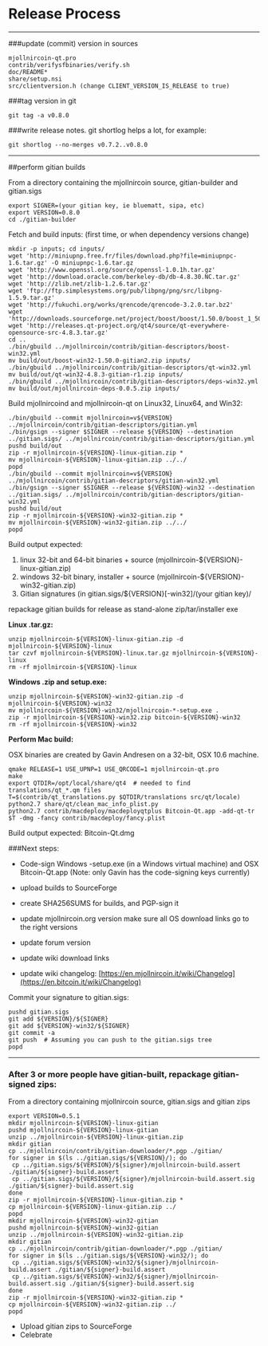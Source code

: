 Release Process
====================

* * *

###update (commit) version in sources


	mjollnircoin-qt.pro
	contrib/verifysfbinaries/verify.sh
	doc/README*
	share/setup.nsi
	src/clientversion.h (change CLIENT_VERSION_IS_RELEASE to true)

###tag version in git

	git tag -a v0.8.0

###write release notes. git shortlog helps a lot, for example:

	git shortlog --no-merges v0.7.2..v0.8.0

* * *

##perform gitian builds

 From a directory containing the mjollnircoin source, gitian-builder and gitian.sigs
  
	export SIGNER=(your gitian key, ie bluematt, sipa, etc)
	export VERSION=0.8.0
	cd ./gitian-builder

 Fetch and build inputs: (first time, or when dependency versions change)

	mkdir -p inputs; cd inputs/
	wget 'http://miniupnp.free.fr/files/download.php?file=miniupnpc-1.6.tar.gz' -O miniupnpc-1.6.tar.gz
	wget 'http://www.openssl.org/source/openssl-1.0.1h.tar.gz'
	wget 'http://download.oracle.com/berkeley-db/db-4.8.30.NC.tar.gz'
	wget 'http://zlib.net/zlib-1.2.6.tar.gz'
	wget 'ftp://ftp.simplesystems.org/pub/libpng/png/src/libpng-1.5.9.tar.gz'
	wget 'http://fukuchi.org/works/qrencode/qrencode-3.2.0.tar.bz2'
	wget 'http://downloads.sourceforge.net/project/boost/boost/1.50.0/boost_1_50_0.tar.bz2'
	wget 'http://releases.qt-project.org/qt4/source/qt-everywhere-opensource-src-4.8.3.tar.gz'
	cd ..
	./bin/gbuild ../mjollnircoin/contrib/gitian-descriptors/boost-win32.yml
	mv build/out/boost-win32-1.50.0-gitian2.zip inputs/
	./bin/gbuild ../mjollnircoin/contrib/gitian-descriptors/qt-win32.yml
	mv build/out/qt-win32-4.8.3-gitian-r1.zip inputs/
	./bin/gbuild ../mjollnircoin/contrib/gitian-descriptors/deps-win32.yml
	mv build/out/mjollnircoin-deps-0.0.5.zip inputs/

 Build mjollnircoind and mjollnircoin-qt on Linux32, Linux64, and Win32:
  
	./bin/gbuild --commit mjollnircoin=v${VERSION} ../mjollnircoin/contrib/gitian-descriptors/gitian.yml
	./bin/gsign --signer $SIGNER --release ${VERSION} --destination ../gitian.sigs/ ../mjollnircoin/contrib/gitian-descriptors/gitian.yml
	pushd build/out
	zip -r mjollnircoin-${VERSION}-linux-gitian.zip *
	mv mjollnircoin-${VERSION}-linux-gitian.zip ../../
	popd
	./bin/gbuild --commit mjollnircoin=v${VERSION} ../mjollnircoin/contrib/gitian-descriptors/gitian-win32.yml
	./bin/gsign --signer $SIGNER --release ${VERSION}-win32 --destination ../gitian.sigs/ ../mjollnircoin/contrib/gitian-descriptors/gitian-win32.yml
	pushd build/out
	zip -r mjollnircoin-${VERSION}-win32-gitian.zip *
	mv mjollnircoin-${VERSION}-win32-gitian.zip ../../
	popd

  Build output expected:

  1. linux 32-bit and 64-bit binaries + source (mjollnircoin-${VERSION}-linux-gitian.zip)
  2. windows 32-bit binary, installer + source (mjollnircoin-${VERSION}-win32-gitian.zip)
  3. Gitian signatures (in gitian.sigs/${VERSION}[-win32]/(your gitian key)/

repackage gitian builds for release as stand-alone zip/tar/installer exe

**Linux .tar.gz:**

	unzip mjollnircoin-${VERSION}-linux-gitian.zip -d mjollnircoin-${VERSION}-linux
	tar czvf mjollnircoin-${VERSION}-linux.tar.gz mjollnircoin-${VERSION}-linux
	rm -rf mjollnircoin-${VERSION}-linux

**Windows .zip and setup.exe:**

	unzip mjollnircoin-${VERSION}-win32-gitian.zip -d mjollnircoin-${VERSION}-win32
	mv mjollnircoin-${VERSION}-win32/mjollnircoin-*-setup.exe .
	zip -r mjollnircoin-${VERSION}-win32.zip bitcoin-${VERSION}-win32
	rm -rf mjollnircoin-${VERSION}-win32

**Perform Mac build:**

  OSX binaries are created by Gavin Andresen on a 32-bit, OSX 10.6 machine.

	qmake RELEASE=1 USE_UPNP=1 USE_QRCODE=1 mjollnircoin-qt.pro
	make
	export QTDIR=/opt/local/share/qt4  # needed to find translations/qt_*.qm files
	T=$(contrib/qt_translations.py $QTDIR/translations src/qt/locale)
	python2.7 share/qt/clean_mac_info_plist.py
	python2.7 contrib/macdeploy/macdeployqtplus Bitcoin-Qt.app -add-qt-tr $T -dmg -fancy contrib/macdeploy/fancy.plist

 Build output expected: Bitcoin-Qt.dmg

###Next steps:

* Code-sign Windows -setup.exe (in a Windows virtual machine) and
  OSX Bitcoin-Qt.app (Note: only Gavin has the code-signing keys currently)

* upload builds to SourceForge

* create SHA256SUMS for builds, and PGP-sign it

* update mjollnircoin.org version
  make sure all OS download links go to the right versions

* update forum version

* update wiki download links

* update wiki changelog: [https://en.mjollnircoin.it/wiki/Changelog](https://en.bitcoin.it/wiki/Changelog)

Commit your signature to gitian.sigs:

	pushd gitian.sigs
	git add ${VERSION}/${SIGNER}
	git add ${VERSION}-win32/${SIGNER}
	git commit -a
	git push  # Assuming you can push to the gitian.sigs tree
	popd

-------------------------------------------------------------------------

### After 3 or more people have gitian-built, repackage gitian-signed zips:

From a directory containing mjollnircoin source, gitian.sigs and gitian zips

	export VERSION=0.5.1
	mkdir mjollnircoin-${VERSION}-linux-gitian
	pushd mjollnircoin-${VERSION}-linux-gitian
	unzip ../mjollnircoin-${VERSION}-linux-gitian.zip
	mkdir gitian
	cp ../mjollnircoin/contrib/gitian-downloader/*.pgp ./gitian/
	for signer in $(ls ../gitian.sigs/${VERSION}/); do
	 cp ../gitian.sigs/${VERSION}/${signer}/mjollnircoin-build.assert ./gitian/${signer}-build.assert
	 cp ../gitian.sigs/${VERSION}/${signer}/mjollnircoin-build.assert.sig ./gitian/${signer}-build.assert.sig
	done
	zip -r mjollnircoin-${VERSION}-linux-gitian.zip *
	cp mjollnircoin-${VERSION}-linux-gitian.zip ../
	popd
	mkdir mjollnircoin-${VERSION}-win32-gitian
	pushd mjollnircoin-${VERSION}-win32-gitian
	unzip ../mjollnircoin-${VERSION}-win32-gitian.zip
	mkdir gitian
	cp ../mjollnircoin/contrib/gitian-downloader/*.pgp ./gitian/
	for signer in $(ls ../gitian.sigs/${VERSION}-win32/); do
	 cp ../gitian.sigs/${VERSION}-win32/${signer}/mjollnircoin-build.assert ./gitian/${signer}-build.assert
	 cp ../gitian.sigs/${VERSION}-win32/${signer}/mjollnircoin-build.assert.sig ./gitian/${signer}-build.assert.sig
	done
	zip -r mjollnircoin-${VERSION}-win32-gitian.zip *
	cp mjollnircoin-${VERSION}-win32-gitian.zip ../
	popd

- Upload gitian zips to SourceForge
- Celebrate 
